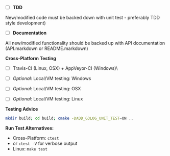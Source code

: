 - [ ] **TDD** 

New/modified code must be backed down with unit test - preferably TDD style development)


- [ ] **Documentation**

All new/modified functionality should be backed up with API documentation (API.markdown or README.markdown)


**Cross-Platform Testing**
- [ ] Travis-CI (Linux, OSX) + AppVeyor-CI (Windows)\
- [ ] *Optional:* Local/VM testing: Windows
- [ ] *Optional:* Local/VM testing: OSX
- [ ] *Optional:* Local/VM testing: Linux


**Testing Advice**
```bash 
mkdir build; cd build; cmake -DADD_G3LOG_UNIT_TEST=ON ..
```

**Run Test Alternatives:** 
- Cross-Platform: `ctest`
- or `ctest -V` for verbose output
- Linux: `make test`
